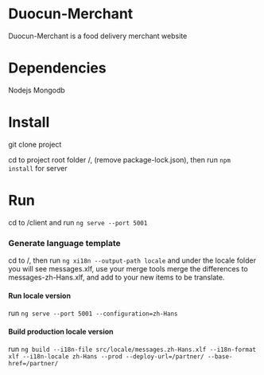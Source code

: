 # Duocun-Merchant

Duocun-Merchant is a food delivery merchant website

# Dependencies

Nodejs 
Mongodb

# Install

git clone project

cd to project root folder /, (remove package-lock.json), then run `npm install` for server


# Run

cd to /client and run `ng serve --port 5001`


### Generate language template
cd to /, then run `ng xi18n --output-path locale` and under the locale folder you will see messages.xlf, use your merge tools merge the differences to messages-zh-Hans.xlf, and add <target> to your new items to be translate.

#### Run locale version
run `ng serve --port 5001 --configuration=zh-Hans`

#### Build production locale version
run `ng build --i18n-file src/locale/messages.zh-Hans.xlf --i18n-format xlf --i18n-locale zh-Hans --prod --deploy-url=/partner/ --base-href=/partner/`


